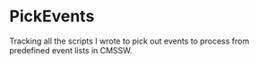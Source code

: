 # PickEvents
Tracking all the scripts I wrote to pick out events to process from predefined event lists in CMSSW.
